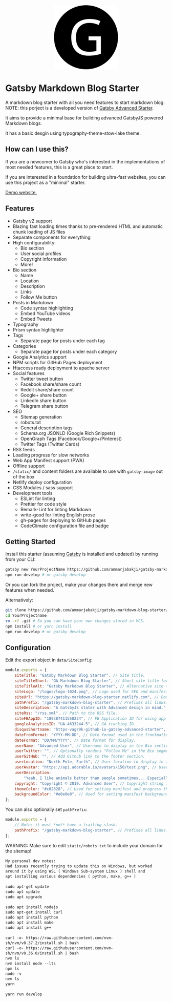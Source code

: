 <div align="center">
    <img src="static/logos/logo-1024.png" alt="Logo" width='200px' height='200px'/>
</div>

# Gatsby Markdown Blog Starter

A markdown blog starter with all you need features to start markdown blog.
NOTE: this porject is a developed version of [Gatsby Advanced Starter](https://github.com/Vagr9K/gatsby-advanced-starter).

It aims to provide a minimal base for building advanced GatsbyJS powered Markdown blogs.

It has a basic desgin using typography-theme-stow-lake theme.

## How can I use this?

If you are a newcomer to Gatsby who's interested in the implementations of most needed features, this is a great place to start.

If you are interested in a foundation for building ultra-fast websites, you can use this project as a "minimal" starter.

[Demo website.](https://gatsby-markdown-blog-starter.netlify.com)

## Features

-   Gatsby v2 support
-   Blazing fast loading times thanks to pre-rendered HTML and automatic chunk loading of JS files
-   Separate components for everything
-   High configurability:
    -   Bio section
    -   User social profiles
    -   Copyright information
    -   More!
-   Bio section
    -   Name
    -   Location
    -   Description
    -   Links
    -   Follow Me button
-   Posts in Markdown
    -   Code syntax highlighting
    -   Embed YouTube videos
    -   Embed Tweets
-   Typography
-   Prism syntax highlighter
-   Tags
    -   Separate page for posts under each tag
-   Categories
    -   Separate page for posts under each category
-   Google Analytics support
-   NPM scripts for GitHub Pages deployment
-   Htaccess ready deployment to apache server
-   Social features
    -   Twitter tweet button
    -   Facebook share/share count
    -   Reddit share/share count
    -   Google+ share button
    -   LinkedIn share button
    -   Telegram share button
-   SEO
    -   Sitemap generation
    -   robots.txt
    -   General description tags
    -   Schema.org JSONLD (Google Rich Snippets)
    -   OpenGraph Tags (Facebook/Google+/Pinterest)
    -   Twitter Tags (Twitter Cards)
-   RSS feeds
-   Loading progress for slow networks
-   Web App Manifest support (PWA)
-   Offline support
-   `/static/` and content folders are available to use with `gatsby-image` out of the box
-   Netlify deploy configuration
-   CSS Modules / sass support
-   Development tools
    -   ESLint for linting
    -   Prettier for code style
    -   Remark-Lint for linting Markdown
    -   write-good for linting English prose
    -   gh-pages for deploying to GitHub pages
    -   CodeClimate configuration file and badge

## Getting Started

Install this starter (assuming [Gatsby](https://github.com/gatsbyjs/gatsby/) is installed and updated) by running from your CLI:

```sh
gatsby new YourProjectName https://github.com/ammarjabakji/gatsby-markdown-blog-starter/
npm run develop # or gatsby develop
```

Or you can fork the project, make your changes there and merge new features when needed.

Alternatively:

```sh
git clone https://github.com/ammarjabakji/gatsby-markdown-blog-starter/ YourProjectName # Clone the project
cd YourProjectname
rm -rf .git # So you can have your own changes stored in VCS.
npm install # or yarn install
npm run develop # or gatsby develop
```

## Configuration

Edit the export object in `data/SiteConfig`:

```js
module.exports = {
    siteTitle: "Gatsby Markdown Blog Starter", // Site title.
    siteTitleShort: "GA Markdown Blog Starter", // Short site title for homescreen (PWA). Preferably should be under 12 characters to prevent truncation.
    siteTitleAlt: "Gatsby Markdown Blog Starter", // Alternative site title for SEO.
    siteLogo: "/logos/logo-1024.png", // Logo used for SEO and manifest.
    siteUrl: "https://gatsby-markdown-blog-starter.netlify.com", // Domain of your website without pathPrefix.
    pathPrefix: "/gatsby-markdown-blog-starter", // Prefixes all links. For cases when deployed to example.github.io/gatsby-advanced-starter/.
    siteDescription: "A GatsbyJS stater with Advanced design in mind.", // Website description used for RSS feeds/meta description tag.
    siteRss: "/rss.xml", // Path to the RSS file.
    siteFBAppID: "189387411558234", // FB Application ID for using app insights
    googleAnalyticsID: "UA-4633244-5", // GA tracking ID.
    disqusShortname: "https-vagr9k-github-io-gatsby-advanced-starter", // Disqus shortname.
    dateFromFormat: "YYYY-MM-DD", // Date format used in the frontmatter.
    dateFormat: "DD/MM/YYYY", // Date format for display.
    userName: "Advanced User", // Username to display in the Bio section.
    userTwitter: "", // Optionally renders "Follow Me" in the Bio segment.
    userGitHub: "", // Add Github link to the footer section.
    userLocation: "North Pole, Earth", // User location to display in the Bio section.
    userAvatar: "https://api.adorable.io/avatars/150/test.png", // User avatar to display in the Bio section.
    userDescription:
        "Yeah, I like animals better than people sometimes... Especially dogs. Dogs are the best. Every time you come home, they act like they haven't seen you in a year. And the good thing about dogs... is they got different dogs for different people.", // User description to display in the Bio section.
    copyright: "Copyright © 2019. Advanced User", // Copyright string for the footer of the website and RSS feed.
    themeColor: "#c62828", // Used for setting manifest and progress theme colors.
    backgroundColor: "#e0e0e0", // Used for setting manifest background color.
};
```

You can also optionally set `pathPrefix`:

```js
module.exports = {
    // Note: it must *not* have a trailing slash.
    pathPrefix: "/gatsby-markdown-blog-starter", // Prefixes all links. For cases when deployed to example.github.io/gatsby-markdown-blog-starter/.
};
```

WARNING: Make sure to edit `static/robots.txt` to include your domain for the sitemap!

```
My personal dev notes:
Had issues recently trying to update this on Windows, but worked around it by using WSL ( Windows Sub-system Linux ) shell and
apt installing various dependencies ( python, make, g++ )

sudo apt-get update
sudo apt update
sudo apt upgrade

sudo apt install nodejs
sudo apt-get install curl
sudo apt install python
sudo apt install make
sudo apt install g++

curl -o- https://raw.githubusercontent.com/nvm-sh/nvm/v0.37.2/install.sh | bash
curl -o- https://raw.githubusercontent.com/nvm-sh/nvm/v0.36.0/install.sh | bash
nvm ls
nvm install node --lts
npm ls
node -v
nvm ls
yarn

yarn run develop

```
